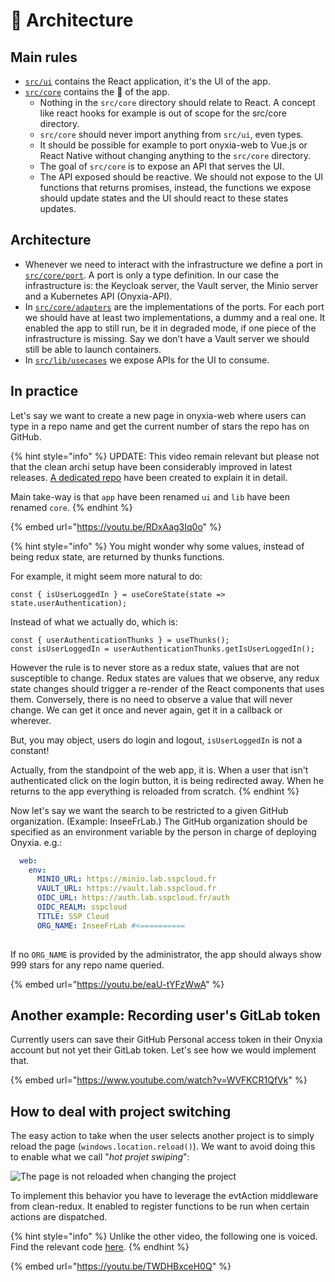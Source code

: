 # 📐 Architecture

## Main rules

* [`src/ui`](https://github.com/InseeFrLab/onyxia/tree/main/web/src/ui) contains the React application, it's the UI of the app.
* [`src/core`](https://github.com/InseeFrLab/onyxia/tree/main/web/src/core) contains the 🧠 of the app.
  * Nothing in the `src/core` directory should relate to React. A concept like react hooks for example is out of scope for the src/core directory.
  * `src/core` should never import anything from `src/ui`, even types.
  * It should be possible for example to port onyxia-web to Vue.js or React Native without changing anything to the `src/core` directory.
  * The goal of `src/core` is to expose an API that serves the UI.
  * The API exposed should be reactive. We should not expose to the UI functions that returns promises, instead, the functions we expose should update states and the UI should react to these states updates.

## Architecture

* Whenever we need to interact with the infrastructure we define a port in [`src/core/port`](https://github.com/InseeFrLab/onyxia/tree/main/web/src/core/ports). A port is only a type definition. In our case the infrastructure is: the Keycloak server, the Vault server, the Minio server and a Kubernetes API (Onyxia-API).
* In [`src/core/adapters`](https://github.com/InseeFrLab/onyxia/tree/main/web/src/core/adapters) are the implementations of the ports. For each port we should have at least two implementations, a dummy and a real one. It enabled the app to still run, be it in degraded mode, if one piece of the infrastructure is missing. Say we don’t have a Vault server we should still be able to launch containers.
* In [`src/lib/usecases`](https://github.com/InseeFrLab/onyxia/tree/main/web/src/core/usecases) we expose APIs for the UI to consume.

## In practice

Let's say we want to create a new page in onyxia-web where users can type in a repo name and get the current number of stars the repo has on GitHub.

{% hint style="info" %}
UPDATE: This video remain relevant but please not that the clean archi setup have been considerably improved in latest releases. [A dedicated repo](https://github.com/garronej/clean-redux) have been created to explain it in detail.

Main take-way is that `app` have been renamed `ui` and `lib` have been renamed `core`.
{% endhint %}

{% embed url="https://youtu.be/RDxAag3Iq0o" %}

{% hint style="info" %}
You might wonder why some values, instead of being redux state, are returned by thunks functions.

For example, it might seem more natural to do:

```tsx
const { isUserLoggedIn } = useCoreState(state => state.userAuthentication);
```

Instead of what we actually do, which is:

```tsx
const { userAuthenticationThunks } = useThunks();
const isUserLoggedIn = userAuthenticationThunks.getIsUserLoggedIn();
```

However the rule is to never store as a redux state, values that are not susceptible to change. Redux states are values that we observe, any redux state changes should trigger a re-render of the React components that uses them. Conversely, there is no need to observe a value that will never change. We can get it once and never again, get it in a callback or wherever.

But, you may object, users do login and logout, `isUserLoggedIn` is not a constant!

Actually, from the standpoint of the web app, it is. When a user that isn't authenticated click on the login button, it is being redirected away. When he returns to the app everything is reloaded from scratch.
{% endhint %}

Now let's say we want the search to be restricted to a given GitHub organization. (Example: InseeFrLab.) The GitHub organization should be specified as an environment variable by the person in charge of deploying Onyxia. e.g.:

```yaml
  web:
    env:
      MINIO_URL: https://minio.lab.sspcloud.fr
      VAULT_URL: https://vault.lab.sspcloud.fr
      OIDC_URL: https://auth.lab.sspcloud.fr/auth
      OIDC_REALM: sspcloud
      TITLE: SSP Cloud
      ORG_NAME: InseeFrLab #<==========
      
```

If no `ORG_NAME` is provided by the administrator, the app should always show 999 stars for any repo name queried.

{% embed url="https://youtu.be/eaU-tYFzWwA" %}

## Another example: Recording user's GitLab token

Currently users can save their GitHub Personal access token in their Onyxia account but not yet their GitLab token. Let's see how we would implement that.

{% embed url="https://www.youtube.com/watch?v=WVFKCR1QfVk" %}

## How to deal with project switching

The easy action to take when the user selects another project is to simply reload the page (`windows.location.reload()`). We want to avoid doing this to enable what we call "_hot projet swiping_":

![The page is not reloaded when changing the project](https://user-images.githubusercontent.com/6702424/147413744-480235af-53cc-4b4d-a69a-7e9e73a79407.gif)

To implement this behavior you have to leverage the evtAction middleware from clean-redux. It enabled to register functions to be run when certain actions are dispatched.

{% hint style="info" %}
Unlike the other video, the following one is voiced. Find the relevant code [here](https://github.com/InseeFrLab/onyxia-web/blob/61b4d660faebefacc9e963c506b707c04d57521f/src/core/usecases/runningService.ts#L316-L332).
{% endhint %}

{% embed url="https://youtu.be/TWDHBxceH0Q" %}
